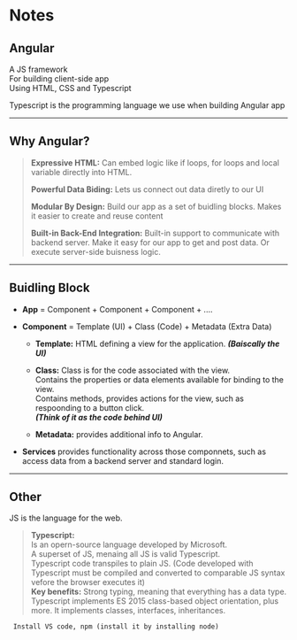 # Notes

## Angular
A JS framework<br/>
For building client-side app<br/>
Using HTML, CSS and Typescript<br/>

Typescript is the programming language we use when building Angular app

---
## Why Angular?

> **Expressive HTML:** Can embed logic like if loops, for loops and local variable directly into HTML.
>
> **Powerful Data Biding:** Lets us connect out data diretly to our UI
>
> **Modular By Design:** Build our app as a set of buidling blocks. Makes it easier to create and reuse content
>
> **Built-in Back-End Integration:** Built-in support to communicate with backend server. Make it easy for our app to get and post data. Or execute server-side buisness logic.

---
## Buidling Block
- **App** = Component + Component + Component + ....<br/>

- **Component** = Template (UI) + Class (Code) + Metadata (Extra Data)
    - **Template:** HTML defining a view for the application. ***(Baiscally the UI)***

    - **Class:** Class is for the code associated with the view.<br/>
        Contains the properties or data elements available for binding to the view.<br/>
        Contains methods, provides actions for the view, such as respoonding to a button click.<br/>
        ***(Think of it as the code behind UI)***

    - **Metadata:** provides additional info to Angular.

- **Services** provides functionality across those componnets, such as access data from a backend server and standard login.

---
## Other
JS is the language for the web.

> **Typescript:**<br/>
    Is an opern-source language developed by Microsoft.<br/>
    A superset of JS, menaing all JS is valid Typescript.<br/>
    Typescript code transpiles to plain JS. (Code developed with Typescript must be compiled and converted to comparable JS syntax vefore the browser executes it)<br/>
    **Key benefits:** Strong typing, meaning that everything has a data type.<br/>
    Typescript implements ES 2015 class-based object orientation, plus more. It implements classes, interfaces, inheritances.

``` Install VS code, npm (install it by installing node)```